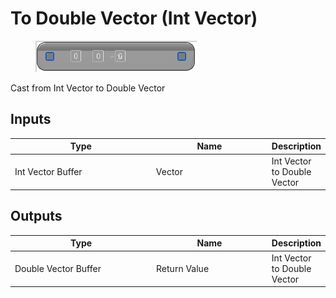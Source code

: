 # To Double Vector (Int Vector)

<div align="left" data-full-width="false">

<figure><img src="To_Double_Vector_(Int_Vector).png" alt=""><figcaption></figcaption></figure>

</div>

Cast from Int Vector to Double Vector

## Inputs

<table>
<thead><tr><th width="250">Type</th><th width="200">Name</th><th>Description</th></tr></thead>
<tbody>
<tr><td>Int Vector Buffer</td><td>Vector</td><td>Int Vector to Double Vector</td></tr>
</tbody>
</table>

## Outputs

<table>
<thead><tr><th width="250">Type</th><th width="200">Name</th><th>Description</th></tr></thead>
<tbody>
<tr><td>Double Vector Buffer</td><td>Return Value</td><td>Int Vector to Double Vector</td></tr>
</tbody>
</table>